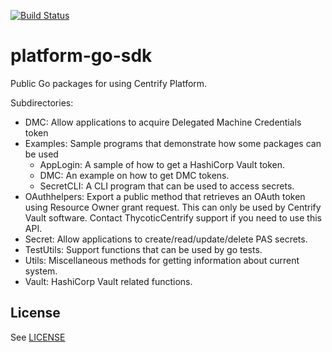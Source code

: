 [![Build Status](https://github.com/centrify/platform-go-sdk/workflows/build/badge.svg)](https://github.com/centrify/platform-go-sdk/actions)

# platform-go-sdk
Public Go packages for using Centrify Platform.

Subdirectories:

- DMC: Allow applications to acquire Delegated Machine Credentials token
- Examples: Sample programs that demonstrate how some packages can be used
  * AppLogin: A sample of how to get a HashiCorp Vault token.
  * DMC: An example on how to get DMC tokens.
  * SecretCLI:  A CLI program that can be used to access secrets.
- OAuthhelpers: Export a public method that retrieves an OAuth token using Resource Owner grant request. This can only be used by Centrify Vault software. Contact ThycoticCentrify support if you need to use this API.
- Secret: Allow applications to create/read/update/delete PAS secrets.
- TestUtils: Support functions that can be used by go tests.
- Utils: Miscellaneous methods for getting information about current system.
- Vault: HashiCorp Vault related functions.


## License

See [LICENSE](LICENSE)
